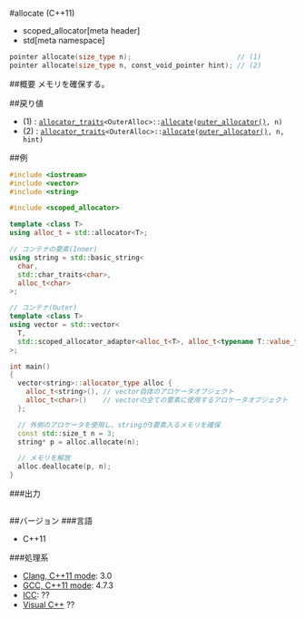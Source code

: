 #allocate (C++11)
* scoped_allocator[meta header]
* std[meta namespace]

```cpp
pointer allocate(size_type n);                          // (1)
pointer allocate(size_type n, const_void_pointer hint); // (2)
```

##概要
メモリを確保する。


##戻り値
- (1) : [`allocator_traits`](/reference/memory/allocator_traits.md)`<OuterAlloc>::`[`allocate`](/reference/memory/allocator_traits/allocate.md)`(`[`outer_allocator()`](./outer_allocator.md)`, n)`
- (2) : [`allocator_traits`](/reference/memory/allocator_traits.md)`<OuterAlloc>::`[`allocate`](/reference/memory/allocator_traits/allocate.md)`(`[`outer_allocator()`](./outer_allocator.md)`, n, hint)`


##例
```cpp
#include <iostream>
#include <vector>
#include <string>

#include <scoped_allocator>

template <class T>
using alloc_t = std::allocator<T>;

// コンテナの要素(Inner)
using string = std::basic_string<
  char,
  std::char_traits<char>,
  alloc_t<char>
>;

// コンテナ(Outer)
template <class T>
using vector = std::vector<
  T,
  std::scoped_allocator_adaptor<alloc_t<T>, alloc_t<typename T::value_type>>
>;

int main()
{
  vector<string>::allocator_type alloc {
    alloc_t<string>(), // vector自体のアロケータオブジェクト
    alloc_t<char>()    // vectorの全ての要素に使用するアロケータオブジェクト
  };

  // 外側のアロケータを使用し、stringが3要素入るメモリを確保
  const std::size_t n = 3;
  string* p = alloc.allocate(n);

  // メモリを解放
  alloc.deallocate(p, n);
}
```

###出力
```
```

##バージョン
###言語
- C++11

###処理系
- [Clang, C++11 mode](/implementation.md#clang): 3.0
- [GCC, C++11 mode](/implementation.md#gcc): 4.7.3
- [ICC](/implementation.md#icc): ??
- [Visual C++](/implementation.md#visual_cpp) ??
